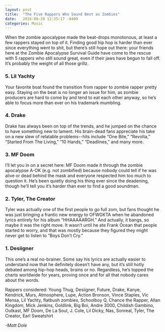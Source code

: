 ```yaml
---
layout: post
title:  "The Five Rappers Who Sound Best as Zombies"
date:   2016-08-20 12:35:17 -0400
categories: Music
---
```

When the zombie apocalypse made the beat-drops monotonous, at least a few rappers stayed on top of it. Finding good hip hop is harder than ever since everything went to shit, but there’s still hope out there: your friends here at the Zombie Apocalypse Survival Guide have come to the rescue with 5 rappers who still sound great, even if their jaws have begun to fall off. It’s probably the weight of all those grillz.

### 5. Lil Yachty
Your favorite boat found the transition from rapper to zombie rapper pretty easy. Staying on the beat is no longer an issue for him, as zombie producers are hard to come by and tend to eat each other anyway, so he’s able to focus more than ever on his trademark mumbling.

### 4. Drake
Drake has always been on top of the trends, and he jumped on the chance to have something new to lament. His brain-dead fans appreciate his take on a new slew of relatable problems--hits include “One Bite,” “Revolta,” “Started From The Living,” “10 Hands,” “Deadlines,” and many more.

### 3. MF Doom
I’ll let you in on a secret here: MF Doom made it through the zombie apocalypse A-OK (e.g. not zombified) because nobody could tell if he was alive or dead behind the mask and everyone respected him too much to question it. He’s been quietly doing his thing ever since the deadening, though he’ll tell you it’s harder than ever to find a good soundman.

### 2. Tyler, The Creator
Tyler was actually one of the first people to go full zom, but fans thought he was just bringing a frantic new energy to OFWGKTA when he abandoned lyrics entirely for his album “HHAAAAARGH.” And actually, it bangs, so maybe it was the right move. It wasn’t until he ate Frank Ocean that people started to worry, and that was mostly because they figured they might never get to listen to “Boys Don’t Cry.”

### 1. Desiigner
This one’s a real no-brainer. Some say his lyrics are actually easier to understand now that he definitely doesn’t have any, but it’s still hotly debated among hip-hop heads, brains or no. Regardless, he’s topped the charts worldwide for years, proving once and for all that nobody cares about the words.

Rappers considered: Young Thug, Desiigner, Future, Drake, Kanye, Kendrick, Murs, Atmosphere, Lupe, Action Bronson, Vince Staples, Vic Mensa, Lil Yachty, flatbush zombies, Schoolboy Q, Chance the Rapper, Allan Kingdom, Mick Jenkins, Goldlink, Big Boi, Andre 3000, Childish Gambino, Outkast, MF Doom, De La Soul, J. Cole, Lil Dicky, Nas, Sonreal, Tyler, The Creator, Earl Sweatshirt

*-Matt Dole*